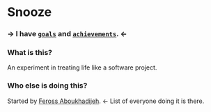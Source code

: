 # Snooze

### → I have [`goals`](https://github.com/snooze6/Life/issues?state=open) and [`achievements`](https://github.com/snooze6/Life/issues?state=closed). ←

### What is this?

An experiment in treating life like a software project.

### Who else is doing this?

Started by [Feross Aboukhadijeh](https://github.com/feross/Life). <- List of everyone doing it is there.
